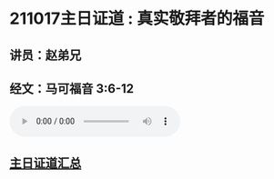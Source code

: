 # 211017主日证道 : 真实敬拜者的福音
## 讲员：赵弟兄
## 经文：马可福音 3:6-12

<audio controls src="./211017.mp3"></audio>




## [主日证道汇总](https://nccchurch.github.io/Sermons/)
